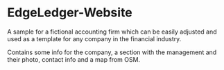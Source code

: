 # EdgeLedger-Website

A sample for a fictional accounting firm which can be easily adjusted and used as a template for any company in the financial industry. 

Contains some info for the company, a section with the management and their photo, contact info and a map from OSM.

